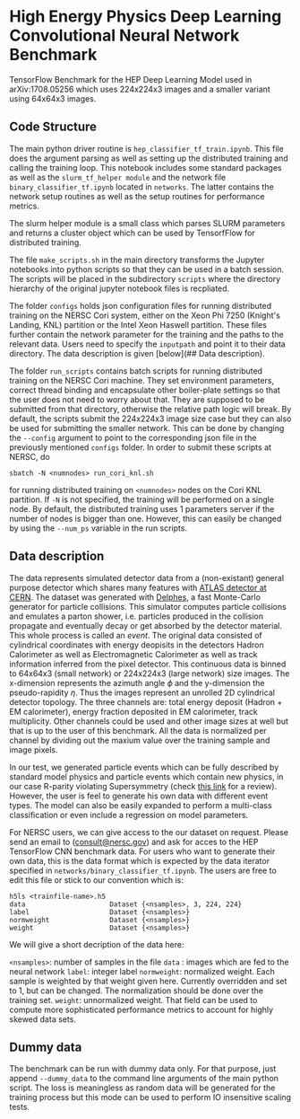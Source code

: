 # High Energy Physics Deep Learning Convolutional Neural Network Benchmark
TensorFlow Benchmark for the HEP Deep Learning Model used in arXiv:1708.05256 which uses 224x224x3 images and a smaller variant using 64x64x3 images.

## Code Structure
The main python driver routine is ```hep_classifier_tf_train.ipynb```. This file does the argument parsing as well as setting up the distributed training and calling the training loop. 
This notebook includes some standard packages as well as the ```slurm_tf_helper module``` and the network file ```binary_classifier_tf.ipynb``` located in ```networks```. The latter contains the network setup routines as well as the setup routines for performance metrics. 

The slurm helper module is a small class which parses SLURM parameters and returns a cluster object which can be used by TensorfFlow for distributed training.

The file ```make_scripts.sh``` in the main directory transforms the Jupyter notebooks into python scripts so that they can be used in a batch session. The scripts will be placed in the subdirectory ```scripts``` where the directory hierarchy of the original jupyter notebook files is recpliated. 

The folder ```configs``` holds json configuration files for running distributed training on the NERSC Cori system, either on the Xeon Phi 7250 (Knight's Landing, KNL) partition or the Intel Xeon Haswell partition. These files further contain the network parameter for the training and the paths to the relevant data. Users need to specify the ```inputpath``` and point it to their data directory. The data description is given [below](## Data description).

The folder ```run_scripts``` contains batch scripts for running distributed training on the NERSC Cori machine. They set environment parameters, correct thread binding and encapsulate other boiler-plate settings so that the user does not need to worry about that. They are supposed to be submitted from that directory, otherwise the relative path logic will break. By default, the scripts submit the 224x224x3 image size case but they can also be used for submitting the smaller network. This can be done by changing the ```--config``` argument to point to the corresponding json file in the previously mentioned ```configs``` folder. 
In order to submit these scripts at NERSC, do

```
sbatch -N <numnodes> run_cori_knl.sh
```

for running distributed training on ```<numnodes>``` nodes on the Cori KNL partition. If ```-N``` is not specified, the training will be performed on a single node.
By default, the distributed training uses 1 parameters server if the number of nodes is bigger than one. However, this can easily be changed by using the ```--num_ps``` variable in the run scripts.

## Data description
The data represents simulated detector data from a (non-existant) general purpose detector which shares many features with [ATLAS detector at CERN](http://atlas.cern). The dataset was generated with [Delphes](https://arxiv.org/pdf/1307.6346.pdf), a fast Monte-Carlo generator for particle collisions. This simulator computes particle collisions and emulates a parton shower, i.e. particles produced in the collision propagate and eventually decay or get absorbed by the detector material. This whole process is called an *event*. The original data consisted of cylindrical coordinates with energy deopisits in the detectors Hadron Calorimeter as well as Electromagnetic Calorimeter as well as track information inferred from the pixel detector. This continuous data is binned to 64x64x3 (small network) or 224x224x3 (large network) size images. The x-dimension represents the azimuth angle $\phi$ and the y-dimension the pseudo-rapidity $\eta$. Thus the images represent an unrolled 2D cylindrical detector topology. The three channels are: total energy deposit (Hadron + EM calorimeter), energy fraction deposited in EM calorimeter, track multiplicity. 
Other channels could be used and other image sizes at well but that is up to the user of this benchmark. All the data is normalized per channel by dividing out the maxium value over the training sample and image pixels. 

In our test, we generated particle events which can be fully described by standard model physics and particle events which contain new physics, in our case R-parity violating Supersymmetry (check [this link](https://link.springer.com/article/10.1007/BF02908093) for a review). However, the user is feel to generate his own data with different event types. The model can also be easily expanded to perform a multi-class classification or even include a regression on model parameters. 

For NERSC users, we can give access to the our dataset on request. Please send an email to (consult@nersc.gov) and ask for acces to the HEP TensorFlow CNN benchmark data.
For users who want to generate their own data, this is the data format which is expected by the data iterator specified in ```networks/binary_classifier_tf.ipynb```. The users are free to edit this file or stick to our convention which is:

```
h5ls <trainfile-name>.h5 
data                     Dataset {<nsamples>, 3, 224, 224}
label                    Dataset {<nsamples>}
normweight               Dataset {<nsamples>}
weight                   Dataset {<nsamples>}
```

We will give a short decription of the data here:

```<nsamples>```: number of samples in the file
```data``` : images which are fed to the neural network
```label```: integer label 
```normweight```: normalized weight. Each sample is weighted by that weight given here. Currently overridden and set to 1, but can be changed. The normalization should be done over the training set.
```weight```: unnormalized weight. That field can be used to compute more sophisticated performance metrics to account for highly skewed data sets.

## Dummy data
The benchmark can be run with dummy data only. For that purpose, just append ```--dummy_data``` to the command line arguments of the main python script. The loss is meaningless as random data will be generated for the training process but this mode can be used to perform IO insensitive scaling tests.